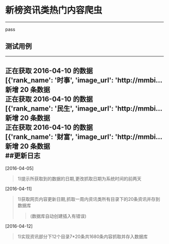 # 新榜资讯类热门内容爬虫  
---  
pass  
## 测试用例  
---  
正在获取 2016-04-10 的数据    
[{'rank_name': '时事', 'image_url': 'http://mmbi...  
新增 20 条数据  
正在获取 2016-04-10 的数据  
[{'rank_name': '民生', 'image_url': 'http://mmbi...  
新增 20 条数据  
正在获取 2016-04-10 的数据  
[{'rank_name': '财富', 'image_url': 'http://mmbi...  
新增 20 条数据  
##更新日志  
---  
[2016-04-05]    
> 1)提示所获取到的数据的日期,更改抓取日期为系统时间的前两天   

[2016-04-11]  
> 1)获取网页内容更新日期,抓取一周内资讯类所有目录下的20条资讯并存到数据库  
>> (数据库自动创建插入有错误)  

[2016-04-12]  
> 1)实现资讯部分下12个目录7*20条共1680条内容抓取并存入数据库    
